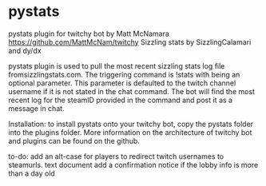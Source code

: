 pystats
=======

pystats plugin for twitchy bot by Matt McNamara https://github.com/MattMcNam/twitchy
Sizzling stats by SizzlingCalamari and dy/dx

pystats plugin is used to pull the most recent sizzling stats log file fromsizzlingstats.com. The triggering command
is !stats <str> with <str> being an optional parameter. This parameter is defaulted to the twitch channel username if
it is not stated in the chat command. The bot will find the most recent log for the steamID provided in the command and
post it as a message in chat.

Installation:
to install pystats onto your twitchy bot, copy the pystats folder into the plugins folder. More information
on the architecture of twitchy bot and plugins can be found on the github.

to-do:
add an alt-case for players to redirect twitch usernames to steamurls. text document
add a confirmation notice if the lobby info is more than a day old
